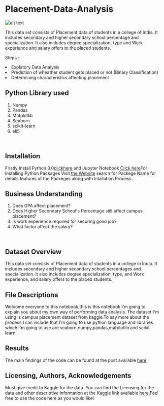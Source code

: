 # Placement-Data-Analysis
![alt text](https://miro.medium.com/max/4376/1*AUnW4zEpbfnqH1-1KmSpNw.png)

This data set consists of Placement data of students in a college of India. It includes secondary and higher secondary school percentage and specialization. It also includes degree specialization, type and Work experience and salary offers to the placed students.</br>

Steps :</br>
<Li>Explatory Data Analysis</li>
<Li>Prediction of wheather student gets placed or not (Binary Classification)
<Li>Determining characteristics affecting placement
  
  
## Python Library used<a name="Python Library used"></a>
<ol>
<li>Numpy</li>
<Li>Pandas</li>
<Li>Matplotlib</li>
<Li>Seaborn</li>
<Li>scikit-learn</li>
<li>eli5</li></ol></br>

## Installation <a name="files"></a>

 Firstly Install Python 3.0[clickhere](https://www.youtube.com/watch?v=4Rx_JRkwAjY) and Jupyter Notebook [Click here](https://jupyter.readthedocs.io/en/latest/install.html)For Installing Python Packages Visit [the Website](https://pypi.org/) 
 search for Packege Name for details features of the Packeges along with Intallation Process.
 

## Business Understanding<a name="Python Library used"></a>
<ol>
<li>Does GPA affect placement?</li>
<Li>Does Higher Secondary School's Percentage still affect campus placement?</li>
<Li>Is work experience required for securing good job?</li>
<Li>What factor affect the salary?</li></ol></br>

## Dataset Overview <a name="files"></a>
This data set consists of Placement data of students in a college in India. It includes secondary and higher secondary school percentages and specialization. It also includes degree specialization, type, and Work experience, and salary offers to the placed students.

## File Descriptions <a name="files"></a>

Welcome everyone to this notebook,this is this notebook I'm going to explain you about my own way of performing data analysis. The dataset I'm using is campus placement dataset from kaggle.To say more about the process I can include that I'm going to use python language and libraries which i'm going to use are seaborn,numpy,pandas,matplotlib and scikit learn.

## Results<a name="results"></a>

The main findings of the code can be found at the post available [here](https://medium.com/@dastoulik12/placement-data-analysis-42bba35014f0?sk=23b00fd9f08c16591ed022576b25b0af).

## Licensing, Authors, Acknowledgements<a name="licensing"></a>

Must give credit to Kaggle for the data.  You can find the Licensing for the data and other descriptive information at the Kaggle link available [here](https://storage.googleapis.com/kaggle-data-sets/596958/1073629/bundle/archive.zip?GoogleAccessId=web-data@kaggle-161607.iam.gserviceaccount.com&Expires=1588350916&Signature=khXXeNMUrx%2B35kUrKZivYQVKUlZ%2FyaJELKFnpBhr%2B3npzHIlf7cVz9wWvmzFDfMl%2BAg0U7hyg5BYR679IOgE90Ad6tdSB7pnMWfomhgV1HOduhTziA4wuu9d1gHtOZuW5d26rup4BTdLsaOE6doa2yoI%2BDqSWzzp%2B2%2FdrdvHzaKgWVIwVwpigZVXpHBKXl%2Ba1CQX7ZUa%2F7X97hFlq2Cbx6MxkxL2Rj2AEWe8NrkOq%2BYvPirt%2F3YF7cPG9bFJFaOtofIcs8bXt1ZIVxocvlRlYVouIO0Uap2Ar7PR%2FPNWDJbaTMbIuJvfAbaZVYq%2FfiT1LQcLZzVsRBXNh%2F%2FKbiJDmw%3D%3D&response-content-disposition=attachment%3B+filename%3Dfactors-affecting-campus-placement.zip).Feel free to use the code here as you would like! 

